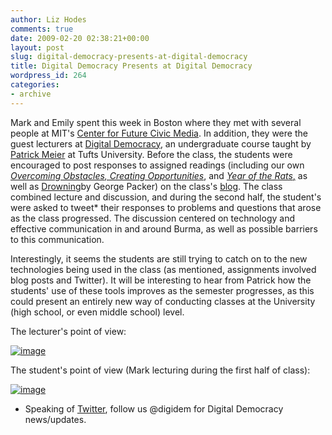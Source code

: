 ```yaml
---
author: Liz Hodes
comments: true
date: 2009-02-20 02:38:21+00:00
layout: post
slug: digital-democracy-presents-at-digital-democracy
title: Digital Democracy Presents at Digital Democracy
wordpress_id: 264
categories:
- archive
---
```


Mark and Emily spent this week in Boston where they met with several people at MIT's [Center for Future Civic Media](http://civic.mit.edu/). In addition, they were the guest lecturers at [Digital Democracy](http://digitaldemocracy.pbwiki.com/), an undergraduate course taught by [Patrick Meier](http://irevolution.wordpress.com/) at Tufts University. Before the class, the students were encouraged to post responses to assigned readings (including our own [_Overcoming Obstacles, Creating Opportunities_](http://www.dtwo.org/2008/11/20/thailand-report-launch/), and [_Year of the Rats_,](http://www.dtwo.org/2008/06/18/published-in-nuvo/) as well as [Drowning](http://www.newyorker.com/reporting/2008/08/25/080825fa_fact_packer?currentPage=all)by George Packer) on the class's [blog](http://tuftsdigitaldemocracy.wordpress.com/). The class combined lecture and discussion, and during the second half, the student's were asked to tweet* their responses to problems and questions that arose as the class progressed. The discussion centered on technology and effective communication in and around Burma, as well as possible barriers to this communication.

Interestingly, it seems the students are still trying to catch on to the new technologies being used in the class (as mentioned, assignments involved blog posts and Twitter). It will be interesting to hear from Patrick how the students' use of these tools improves as the semester progresses, as this could present an entirely new way of conducting classes at the University (high school, or even middle school) level.

The lecturer's point of view:

[![image](https://s3.amazonaws.com/digidem-www/wp-content/uploads/2009/02/photo1-300x225.jpg)](https://s3.amazonaws.com/digidem-www/wp-content/uploads/2009/02/photo1.jpg)

The student's point of view (Mark lecturing during the first half of class):

[![image](https://s3.amazonaws.com/digidem-www/wp-content/uploads/2009/02/photo2-300x225.jpg)](https://s3.amazonaws.com/digidem-www/wp-content/uploads/2009/02/photo2.jpg)

* Speaking of [Twitter](http://twitter.com/), follow us @digidem for Digital Democracy news/updates.
